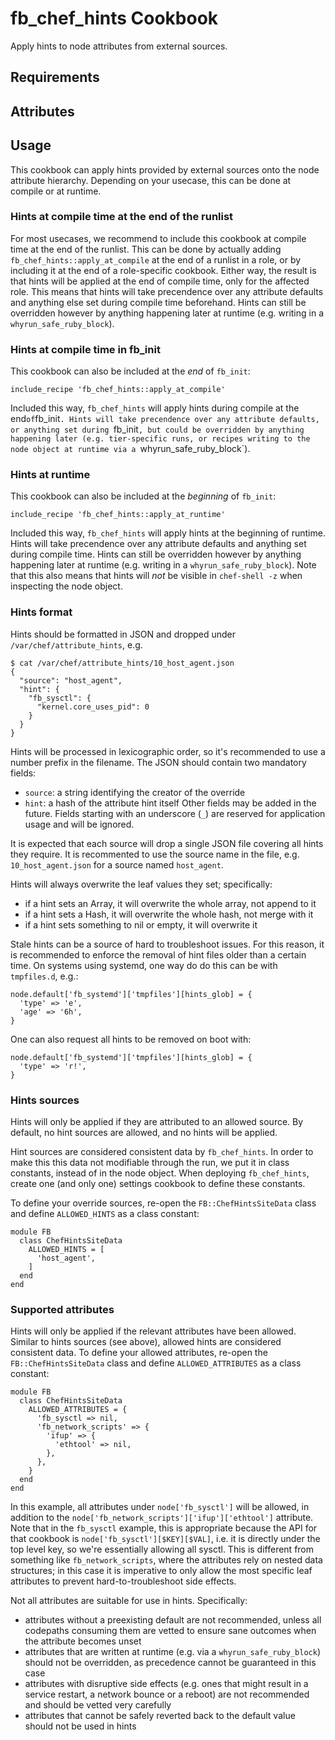 fb_chef_hints Cookbook
======================
Apply hints to node attributes from external sources.

Requirements
------------

Attributes
----------

Usage
-----
This cookbook can apply hints provided by external sources onto the node
attribute hierarchy. Depending on your usecase, this can be done at compile or
at runtime.

### Hints at compile time at the end of the runlist
For most usecases, we recommend to include this cookbook at compile time at
the end of the runlist. This can be done by actually adding
`fb_chef_hints::apply_at_compile` at the end of a runlist in a role, or by
including it at the end of a role-specific cookbook. Either way, the result is
that hints will be applied at the end of compile time, only for the affected
role. This means that hints will take precendence over any attribute defaults
and anything else set during compile time beforehand. Hints can still be
overridden however by anything happening later at runtime (e.g. writing in a
`whyrun_safe_ruby_block`).

### Hints at compile time in fb_init
This cookbook can also be included at the _end_ of `fb_init`:

```
include_recipe 'fb_chef_hints::apply_at_compile'
```

Included this way, `fb_chef_hints` will apply hints during compile at the end`
of `fb_init`. Hints will take precendence over any attribute defaults, or
anything set during `fb_init`, but could be overridden by anything happening
later (e.g. tier-specific runs, or recipes writing to the node object at
runtime via a `whyrun_safe_ruby_block`).

### Hints at runtime
This cookbook can also be included at the _beginning_ of `fb_init`:

```
include_recipe 'fb_chef_hints::apply_at_runtime'
```

Included this way, `fb_chef_hints` will apply hints at the beginning of
runtime. Hints will take precendence over any attribute defaults and anything
set during compile time. Hints can still be overridden however by anything
happening later at runtime (e.g. writing in a `whyrun_safe_ruby_block`). Note
that this also means that hints will *not* be visible in `chef-shell -z` when
inspecting the node object.

### Hints format
Hints should be formatted in JSON and dropped under
`/var/chef/attribute_hints`, e.g.

```
$ cat /var/chef/attribute_hints/10_host_agent.json
{
  "source": "host_agent",
  "hint": {
    "fb_sysctl": {
      "kernel.core_uses_pid": 0
    }
  }
}
```

Hints will be processed in lexicographic order, so it's recommended to use
a number prefix in the filename. The JSON should contain two mandatory fields:
- `source`: a string identifying the creator of the override
- `hint`: a hash of the attribute hint itself
Other fields may be added in the future. Fields starting with an underscore
(`_`) are reserved for application usage and will be ignored.

It is expected that each source will drop a single JSON file covering all
hints they require. It is recommented to use the source name in the file, e.g.
`10_host_agent.json` for a source named `host_agent`.

Hints will always overwrite the leaf values they set; specifically:
- if a hint sets an Array, it will overwrite the whole array, not append to it
- if a hint sets a Hash, it will overwrite the whole hash, not merge with it
- if a hint sets something to nil or empty, it will overwrite it

Stale hints can be a source of hard to troubleshoot issues. For this reason, it
is recommended to enforce the removal of hint files older than a certain time.
On systems using systemd, one way do do this can be with `tmpfiles.d`, e.g.:

```
node.default['fb_systemd']['tmpfiles'][hints_glob] = {
  'type' => 'e',
  'age' => '6h',
}
```

One can also request all hints to be removed on boot with:

```
node.default['fb_systemd']['tmpfiles'][hints_glob] = {
  'type' => 'r!',
}
```

### Hints sources
Hints will only be applied if they are attributed to an allowed source. By
default, no hint sources are allowed, and no hints will be applied.

Hint sources are considered consistent data by `fb_chef_hints`. In order to
make this this data not modifiable through the run, we put it in class
constants, instead of in the node object. When deploying `fb_chef_hints`,
create one (and only one) settings cookbook to define these constants.

To define your override sources, re-open the `FB::ChefHintsSiteData` class and
define `ALLOWED_HINTS` as a class constant:

```
module FB
  class ChefHintsSiteData
    ALLOWED_HINTS = [
      'host_agent',
    ]
  end
end
```

### Supported attributes
Hints will only be applied if the relevant attributes have been allowed.
Similar to hints sources (see above), allowed hints are considered consistent
data. To define your allowed attributes, re-open the `FB::ChefHintsSiteData`
class and define `ALLOWED_ATTRIBUTES` as a class constant:

```
module FB
  class ChefHintsSiteData
    ALLOWED_ATTRIBUTES = {
      'fb_sysctl => nil,
      'fb_network_scripts' => {
        'ifup' => {
          'ethtool' => nil,
        },
      },
    }
  end
end
```

In this example, all attributes under `node['fb_sysctl']` will be allowed,
in addition to the `node['fb_network_scripts']['ifup']['ethtool']` attribute.
Note that in the `fb_sysctl` example, this is appropriate because the API for
that cookbook is `node['fb_sysctl'][$KEY][$VAL]`, i.e. it is directly under
the top level key, so we're essentially allowing all sysctl. This is different
from something like `fb_network_scripts`, where the attributes rely on nested
data structures; in this case it is imperative to only allow the most specific
leaf attributes to prevent hard-to-troubleshoot side effects.

Not all attributes are suitable for use in hints. Specifically:
- attributes without a preexisting default are not recommended, unless all
  codepaths consuming them are vetted to ensure sane outcomes when the
  attribute becomes unset
- attributes that are written at runtime (e.g. via a `whyrun_safe_ruby_block`)
  should not be overridden, as precedence cannot be guaranteed in this case
- attributes with disruptive side effects (e.g. ones that might result in a
  service restart, a network bounce or a reboot) are not recommended and
  should be vetted very carefully
- attributes that cannot be safely reverted back to the default value should
  not be used in hints
